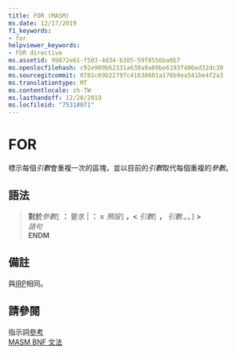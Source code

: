 ```yaml
---
title: FOR (MASM)
ms.date: 12/17/2019
f1_keywords:
- for
helpviewer_keywords:
- FOR directive
ms.assetid: 99872e61-f503-4d34-b305-59f8556ba6b7
ms.openlocfilehash: c92e909b62331a630a9a09be6193f400ad32dc30
ms.sourcegitcommit: 0781c69b22797c41630601a176b9ea541be4f2a3
ms.translationtype: MT
ms.contentlocale: zh-TW
ms.lasthandoff: 12/20/2019
ms.locfileid: "75318071"
---
```

# <a name="for"></a>FOR

標示每個*引數*會重複一次的區塊，並以目前的*引數*取代每個重複的*參數*。

## <a name="syntax"></a>語法

> **對於***參數*⟦ **：** 要求 |  __： =__ *預設*⟧ **，\<** _引數_⟦ __，__ *引數*.。。⟧ **>** \
> *語句*\
> **ENDM**

## <a name="remarks"></a>備註

與[IRP](irp.md)相同。

## <a name="see-also"></a>請參閱

指示詞[參考](directives-reference.md)\
[MASM BNF 文法](masm-bnf-grammar.md)

